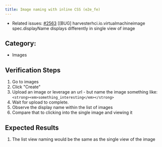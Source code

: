```yaml
---
title: Image naming with inline CSS (e2e_fe)
---
```


* Related issues: [#2563](https://github.com/harvester/harvester/issues/2563) [[BUG] harvesterhci.io.virtualmachineimage spec.displayName displays differently in single view of image

## Category: 
* Images

## Verification Steps
1. Go to images
1. Click "Create"
1. Upload an image or leverage an url - but name the image something like:
`<strong><em>something_interesting</em></strong>`
1. Wait for upload to complete.
1. Observe the display name within the list of images
1. Compare that to clicking into the single image and viewing it 

## Expected Results
1. The list view naming would be the same as the single view of the image